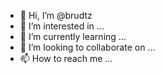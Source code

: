 - 👋 Hi, I’m @brudtz
- 👀 I’m interested in ...
- 🌱 I’m currently learning ...
- 💞️ I’m looking to collaborate on ...
- 📫 How to reach me ...

<!---
brudtz/brudtz is a ✨ special ✨ repository because its `README.md` (this file) appears on your GitHub profile.
You can click the Preview link to take a look at your changes.
--->
